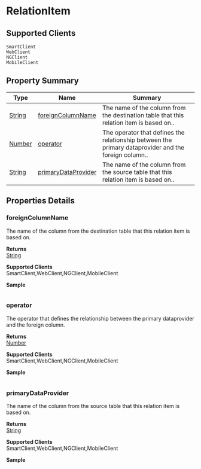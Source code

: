 #  RelationItem

## **Supported Clients**

    SmartClient
    WebClient
    NGClient
    MobileClient

## Property Summary

| Type                                                  | Name                    | Summary                                                                                                           |
| ----------------------------------------------------- | ----------------------- | ----------------------------------------------------------------------------------------------------------------- |
| [String](../../JSLib/String.md) | [foreignColumnName](RelationItem.md#foreignColumnName)                   | The name of the column from the destination table that this relation item is based on..                                    |
| [Number](../../JSLib/Number.md) | [operator](RelationItem.md#operator)                   | The operator that defines the relationship between the primary dataprovider and the foreign column..                                    |
| [String](../../JSLib/String.md) | [primaryDataProvider](RelationItem.md#primaryDataProvider)                   | The name of the column from the source table that this relation item is based on..                                    |

## Properties Details

### foreignColumnName

The name of the column from the destination table
that this relation item is based on.

**Returns**\
[String](../../JSLib/String.md) 

**Supported Clients**\
SmartClient,WebClient,NGClient,MobileClient

**Sample**

```javascript

```
### operator

The operator that defines the relationship between the primary dataprovider
and the foreign column.

**Returns**\
[Number](../../JSLib/Number.md) 

**Supported Clients**\
SmartClient,WebClient,NGClient,MobileClient

**Sample**

```javascript

```
### primaryDataProvider

The name of the column from the source table
that this relation item is based on.

**Returns**\
[String](../../JSLib/String.md) 

**Supported Clients**\
SmartClient,WebClient,NGClient,MobileClient

**Sample**

```javascript

```

